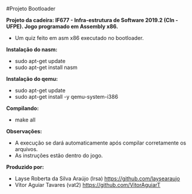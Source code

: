 #Projeto Bootloader

**Projeto da cadeira: IF677 - Infra-estrutura de Software 2019.2 (CIn - UFPE). Jogo programado em Assembly x86.**

- Um quiz feito em asm x86 executado no bootloader.

**Instalação do nasm:**

- sudo apt-get update
- sudo apt-get install nasm

**Instalação do qemu:**

- sudo apt-get update
- sudo apt-get install -y qemu-system-i386

**Compilando:**

- make all

**Observações:**

- A execução se dará automaticamente após compilar corretamente os arquivos.
- As instruções estão dentro do jogo.

**Produzido por:**	

- Layse Roberta da Silva Araújo (lrsa) https://github.com/laysearaujo
- Vítor Aguiar Tavares (vat2) https://github.com/VitorAguiarT
